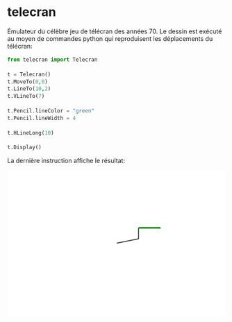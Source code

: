 # telecran

Émulateur du célèbre jeu de télécran des années 70.
Le dessin est exécuté au moyen de commandes python
qui reproduisent les déplacements du télécran:

```python
from telecran import Telecran

t = Telecran()
t.MoveTo(0,0)
t.LineTo(10,2)
t.VLineTo(7)

t.Pencil.lineColor = "green"
t.Pencil.lineWidth = 4

t.HLineLong(10)

t.Display()
```

La dernière instruction affiche le résultat:

![telecran](telecran.svg)
